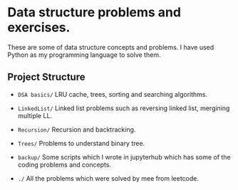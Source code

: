 # Data structure problems and exercises. 

These are some of data structure concepts and problems. I have used Python as my programming language to solve them.



## Project Structure



- `DSA basics/` LRU cache, trees, sorting and searching algorithms.

- `LinkedList/` Linked list problems such as reversing linked list, mergining multiple LL.
  
- `Recursion/` Recursion and backtracking.
  
- `Trees/` Problems to understand binary tree.
  
- `backup/` Some scripts which I wrote in jupyterhub which has some of the coding problems and concepts.

- `./` All the problems which were solved by mee from leetcode.




